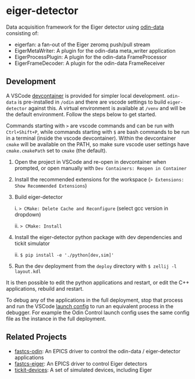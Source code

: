 # eiger-detector

Data acquisition framework for the Eiger detector using [odin-data] consisting of:

- eigerfan: a fan-out of the Eiger zeromq push/pull stream
- EigerMetaWriter: A plugin for the odin-data meta_writer application
- EigerProcessPlugin: A plugin for the odin-data FrameProcessor
- EigerFrameDecoder: A plugin for the odin-data FrameReceiver

## Development

A VSCode [devcontainer] is provided for simpler local development. `odin-data` is
pre-installed in `/odin` and there are vscode settings to build `eiger-detector` against
this. A virtual environment is available at `/venv` and will be the default environment.
Follow the steps below to get started.

Commands starting with `>` are vscode commands and can be run with `Ctrl+Shift+P`,
while commands starting with `$` are bash commands to be run in a terminal (inside the
vscode devcontainer). Within the devcontainer `cmake` will be available on the PATH, so
make sure vscode user settings have `cmake.cmakePath` set to `cmake` (the default).

1. Open the project in VSCode and re-open in devcontainer when prompted, or
   open manually with `Dev Containers: Reopen in Container`
2. Install the recommended extensions for the workspace
    (`> Extensions: Show Recommended Extensions`)
3. Build eiger-detector

    i. `> CMake: Delete Cache and Reconfigure` (select gcc version in dropdown)

    ii. `> CMake: Install`

4. Install the eiger-detector python package with dev dependencies and tickit simulator

    ii. `$ pip install -e './python[dev,sim]'`

5. Run the dev deployment from the `deploy` directory with `$ zellij -l layout.kdl`

It is then possible to edit the python applications and restart, or edit the C++
applications, rebuild and restart.

To debug any of the applications in the full deployment, stop that process and run the
VSCode [launch config](launch-config) to run an equivalent process in the debugger. For
example the Odin Control launch config uses the same config file as the instance in the
full deployment.

## Related Projects

- [fastcs-odin]: An EPICS driver to control the odin-data / eiger-detector applications
- [fastcs-eiger]: An EPICS driver to control Eiger detectors
- [tickit-devices]: A set of simulated devices, including Eiger

[odin-data]: https://github.com/odin-detector/odin-data
[fastcs-odin]: https://github.com/DiamondLightSource/fastcs-odin
[fastcs-eiger]: https://github.com/DiamondLightSource/fastcs-eiger
[tickit-devices]: https://github.com/DiamondLightSource/tickit-devices
[devcontainer]: https://code.visualstudio.com/docs/devcontainers/containers
[launch-config]: https://code.visualstudio.com/docs/editor/debugging
